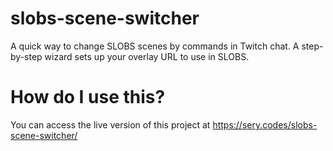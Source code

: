# slobs-scene-switcher
A quick way to change SLOBS scenes by commands in Twitch chat. A step-by-step wizard sets up your overlay URL to use in SLOBS.

# How do I use this?
You can access the live version of this project at https://sery.codes/slobs-scene-switcher/